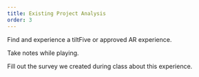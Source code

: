 ```yaml
---
title: Existing Project Analysis
order: 3
---
```


Find and experience a tiltFive or approved AR experience.

Take notes while playing.

Fill out the survey we created during class about this experience.